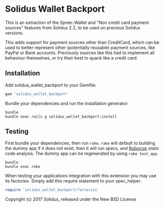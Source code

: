 Solidus Wallet Backport
=====================

This is an extraction of the Spree::Wallet and "Non credit card payment sources"
features from Solidus 2.2, to be used on previous Solidus versions.

This adds support for payment sources other than CreditCard, which can be used
to better represent other (potentially reusable) payment sources, like PayPal or
Bank accounts. Previously sources like this had to implement all behaviour
themselves, or try their best to quack like a credit card.

Installation
------------

Add solidus_wallet_backport to your Gemfile:

```ruby
gem 'solidus_wallet_backport'
```

Bundle your dependencies and run the installation generator:

```shell
bundle
bundle exec rails g solidus_wallet_backport:install
```

Testing
-------

First bundle your dependencies, then run `rake`. `rake` will default to building
the dummy app if it does not exist, then it will run specs, and
[Rubocop](https://github.com/bbatsov/rubocop) static code analysis. The dummy
app can be regenerated by using `rake test_app`.

```shell
bundle
bundle exec rake
```

When testing your applications integration with this extension you may use its
factories.
Simply add this require statement to your spec_helper:

```ruby
require 'solidus_wallet_backport/factories'
```

Copyright (c) 2017 Solidus, released under the New BSD License
